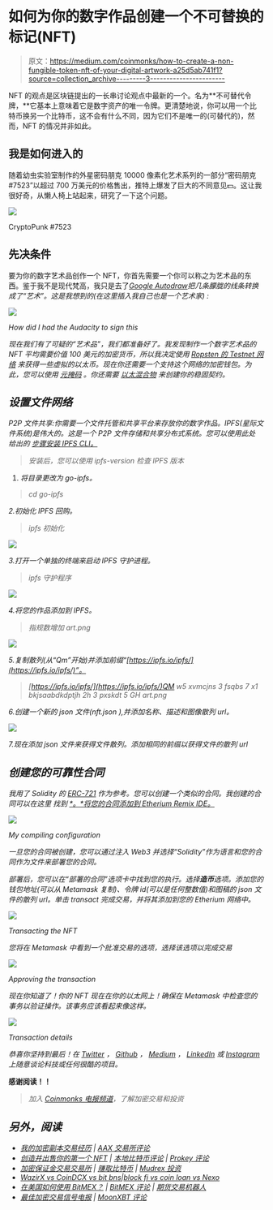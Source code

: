 # 如何为你的数字作品创建一个不可替换的标记(NFT)

> 原文：<https://medium.com/coinmonks/how-to-create-a-non-fungible-token-nft-of-your-digital-artwork-a25d5ab741f1?source=collection_archive---------3----------------------->

NFT 的观点是区块链提出的一长串讨论观点中最新的一个。名为**不可替代令牌，**它基本上意味着它是数字资产的唯一令牌。更清楚地说，你可以用一个比特币换另一个比特币，这不会有什么不同，因为它们不是唯一的(可替代的)，然而，NFT 的情况并非如此。

## **我是如何进入的**

随着幼虫实验室制作的外星密码朋克 10000 像素化艺术系列的一部分“密码朋克#7523”以超过 700 万美元的价格售出，推特上爆发了巨大的不同意见💵。这让我很好奇，从懒人椅上站起来，研究了一下这个问题。

![](img/ee0001cf55cbe8bfc75bbf63b13e271e.png)

CryptoPunk #7523

## 先决条件

要为你的数字艺术品创作一个 NFT，你首先需要一个你可以称之为艺术品的东西。鉴于我不是现代梵高，我只是去了[*Google Autodraw*](https://www.autodraw.com/)*把几条朦胧的线条转换成了“艺术”。这是我想到的(在这里插入我自己也是一个艺术家) :*

*![](img/d5f4f148e37cdfe62f6f25c7a9c7c834.png)*

*How did I had the Audacity to sign this*

*现在我们有了可疑的“艺术品”，我们都准备好了。我发现制作一个数字艺术品的 NFT 平均需要价值 100 美元的加密货币，所以我决定使用 [*Ropsten 的 Testnet 网络*](https://faucet.ropsten.be/) 来获得一些虚拟的以太币。现在你还需要一个支持这个网络的加密钱包。为此，您可以使用 [*元掩码*](https://metamask.io/) 。你还需要 [*以太混合物*](https://remix.ethereum.org/) 来创建你的稳固契约。*

## *设置文件网络*

*P2P 文件共享:你需要一个文件托管和共享平台来存放你的数字作品。IPFS(星际文件系统)是伟大的。这是一个 P2P 文件存储和共享分布式系统。您可以使用此处 *给出的 [*步骤安装 IPFS CLI。*](https://docs.ipfs.io/install/command-line/)**

> *安装后，您可以使用 ipfs-version 检查 IPFS 版本*

1.  *将目录更改为 go-ipfs。*

> *cd go-ipfs*

*2.初始化 IPFS 回购。*

> *ipfs 初始化*

*![](img/18fa49100e14072776eb3d06a406cbbe.png)*

*3.打开一个单独的终端来启动 IPFS 守护进程。*

> *ipfs 守护程序*

*![](img/5803d1ad137633d63ce4b5bb014bb2a7.png)*

*4.将您的作品添加到 IPFS。*

> *指规数增加 art.png*

*![](img/9405312df1148611732e087d99133b22.png)*

*5.复制散列(从“Qm”开始)并添加前缀“[https://ipfs.io/ipfs/](https://ipfs.io/ipfs/)”。*

> *[https://ipfs.io/ipfs/](https://ipfs.io/ipfs/)QM w5 xvmcjns 3 fsqbs 7 x1 bkjsaabdkdptjh 2h 3 pxskdt 5 GH art.png*

*6.创建一个新的 json 文件(nft.json ),并添加名称、描述和图像散列 url。*

*![](img/2709318c6d7b74344f68b7f659f8d901.png)*

*7.现在添加 json 文件来获得文件散列。添加相同的前缀以获得文件的散列 url*

## *创建您的可靠性合同*

*我用了 Solidity 的 [*ERC-721*](https://github.com/0xcert/ethereum-erc721) 作为参考。您可以创建一个类似的合同。我创建的合同可以在这里 *找到 [*。*将您的合同添加到 Etherium Remix IDE。](https://github.com/abinator-1308/nft-art/blob/main/nft.sol)**

*![](img/463cb3b3b8b91cf586183c383399f403.png)*

*My compiling configuration*

*一旦您的合同被创建，您可以通过注入 Web3 并选择“Solidity”作为语言和您的合同作为文件来部署您的合同。*

*部署后，您可以在“部署的合同”选项卡中找到您的执行。选择**造币**选项。添加您的钱包地址(可以从 Metamask 复制)、令牌 id(可以是任何整数值)和图稿的 json 文件的散列 url。单击 transact 完成交易，并将其添加到您的 Etherium 网络中。*

*![](img/e9d459172bf57b2a815d2647b92c5143.png)*

*Transacting the NFT*

*您将在 Metamask 中看到一个批准交易的选项，选择该选项以完成交易*

*![](img/9ed7d49a6d4dfddced5d5f827f16a7e3.png)*

*Approving the transaction*

*现在你知道了！你的 NFT 现在在你的以太网上！确保在 Metamask 中检查您的事务以验证操作。该事务应该看起来像这样。*

*![](img/aceeae7a9bd8cbfc2fe446674b44fda3.png)*

*Transaction details*

*恭喜你坚持到最后！在 [*Twitter*](https://twitter.com/bot_pragmatic) ， [Github](https://github.com/abinator-1308/abinator-1308) ， [*Medium*](/@abhinav.as1308) ， [*LinkedIn*](https://www.linkedin.com/in/abinator-1308/) 或 [*Instagram*](https://www.instagram.com/abinator_1308/) 上随意谈论科技或任何很酷的项目。*

****感谢阅读！！****

> *加入 [Coinmonks 电报频道](https://t.me/coincodecap)，了解加密交易和投资*

## *另外，阅读*

*   *[我的加密副本交易经历](/coinmonks/my-experience-with-crypto-copy-trading-d6feb2ce3ac5) | [AAX 交易所评论](/coinmonks/aax-exchange-review-2021-67c5ea09330c)*
*   *[创造并出售你的第一个 NFT](https://blog.coincodecap.com/create-nft) | [本地比特币评论](/coinmonks/localbitcoins-review-6cc001c6ed56) | [Prokey 评论](/coinmonks/prokey-review-26611173c13c)*
*   *[加密保证金交易交易所](/coinmonks/crypto-margin-trading-exchanges-428b1f7ad108) | [赚取比特币](/coinmonks/earn-bitcoin-6e8bd3c592d9) | [Mudrex 投资](https://blog.coincodecap.com/mudrex-invest-review-the-best-way-to-invest-in-crypto)*
*   *[WazirX vs CoinDCX vs bit bns](/coinmonks/wazirx-vs-coindcx-vs-bitbns-149f4f19a2f1)|[block fi vs coin loan vs Nexo](/coinmonks/blockfi-vs-coinloan-vs-nexo-cb624635230d)*
*   *[在美国如何使用 BitMEX？](https://blog.coincodecap.com/use-bitmex-in-usa) | [BitMEX 评论](https://blog.coincodecap.com/bitmex-review) | [期货交易机器人](/coinmonks/futures-trading-bots-5a282ccee3f5)*
*   *[最佳加密交易信号电报](/coinmonks/best-crypto-signals-telegram-5785cdbc4b2b) | [MoonXBT 评论](/coinmonks/moonxbt-review-6e4ab26d037)*